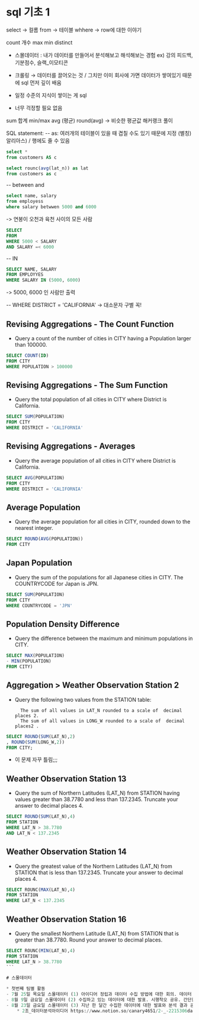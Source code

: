 # sql 기초 1
select → 컬롬
from → 테이블
whhere → row에 대한 이야기

count 개수 max min distinct 

* 스몰데이터 : 내가 데이터를 만들어서 분석해보고 해석해보는 경험 ex) 강의 피드백, 기분점수, 슬랙_이모티콘

* 크롤링 → 데이터를 끌어오는 것 / 그치만 이미 회사에 가면 데이터가 쌓여있기 때문에 sql 먼저 깊이 배움 

* 일정 수준의 지식이 쌓이는 게 sql 

* 너무 걱정할 필요 없음

sum 합계
min/max
avg (평균)
round(avg) -> 비슷한 평균값
해커랭크 풀이

SQL statement: 
-- as: 여러개의 테이블이 있을 때 겹칠 수도 있기 때문에 지정 (별칭) 알리아스) / 행에도 줄 수 있음 
```sql
select *
from customers AS c
```
```sql
select rounc(avg(lat_n)) as lat
from customers as c 
```
-- between and 
```sql
select name, salary 
from employess
where salary betwwen 5000 and 6000
```

-> 연봉이 오천과 육천 사이의 모든 사람 
```SQL
SELECT 
FROM
WHERE 5000 < SALARY
AND SALARY =< 6000
```


-- IN
```SQL
SELECT NAME, SALARY
FROM EMPLOYYES 
WHERE SALARY IN (5000, 6000)
``` 
-> 5000, 6000 인 사람만 출력 

-- WHERE DISTRICT = 'CALIFORNIA' -> 대소문자 구별 꼭! 



## Revising Aggregations - The Count Function
* Query a count of the number of cities in CITY having a Population larger than 100000.
```sql
SELECT COUNT(ID)
FROM CITY
WHERE POPULATION > 100000
```

## Revising Aggregations - The Sum Function
* Query the total population of all cities in CITY where District is California.

```sql
SELECT SUM(POPULATION)
FROM CITY
WHERE DISTRICT = 'CALIFORNIA'
```

## Revising Aggregations - Averages
* Query the average population of all cities in CITY where District is California.

```sql
SELECT AVG(POPULATION)
FROM CITY
WHERE DISTRICT = 'CALIFORNIA'
```

## Average Population
* Query the average population for all cities in CITY, rounded down to the nearest integer.

```sql
SELECT ROUND(AVG(POPULATION))
FROM CITY
```

## Japan Population
* Query the sum of the populations for all Japanese cities in CITY. The COUNTRYCODE for Japan is JPN.

```SQL
SELECT SUM(POPULATION)
FROM CITY
WHERE COUNTRYCODE = 'JPN'
```



## Population Density Difference
* Query the difference between the maximum and minimum populations in CITY.

```SQL
SELECT MAX(POPULATION)
- MIN(POPULATION)
FROM CITY)
```


## Aggregation > Weather Observation Station 2
* Query the following two values from the STATION table:

        The sum of all values in LAT_N rounded to a scale of  decimal places 2. 
        The sum of all values in LONG_W rounded to a scale of  decimal places2 .

```SQL
SELECT ROUND(SUM(LAT_N),2)
, ROUND(SUM(LONG_W,2))
FROM CITY;
```
* 이 문제 자꾸 틀림;;;


## Weather Observation Station 13
* Query the sum of Northern Latitudes (LAT_N) from STATION having values greater than 38.7780 and less than 137.2345. Truncate your answer to  decimal places 4.

```SQL
SELECT ROUND(SUM(LAT_N),4)
FROM STATION
WHERE LAT_N > 38.7780
AND LAT_N < 137.2345
```

## Weather Observation Station 14
* Query the greatest value of the Northern Latitudes (LAT_N) from STATION that is less than 137.2345. Truncate your answer to  decimal places 4.

```SQL
SELECT ROUNC(MAX(LAT_N),4)
FROM STATION
WHERE LAT_N < 137.2345
````

## Weather Observation Station 16
* Query the smallest Northern Latitude (LAT_N) from STATION that is greater than 38.7780. Round your answer to  decimal places.

````SQL
SELECT ROUNC(MIN(LAT_N),4)
FROM STATION
WHERE LAT_N > 38.7780
```

# 스몰데이터

* 첫번째 팀별 활동 
- 7월 25일 목요일 스몰데이터 (1) 아이디어 정립과 데이터 수집 방법에 대한 회의. 데이터 수집 시작.
- 8월 9일 금요일 스몰데이터 (2) 수집하고 있는 데이터에 대한 발표. 시행착오 공유. 간단한 분석.
- 8월 23일 금요일 스몰데이터 (3) 지난 한 달간 수집한 데이터에 대한 발표와 분석 결과 공유. 발전방향 논의.
    * 2조_데이터분석아이디어 https://www.notion.so/canary4651/2-_-2215306da791454cabf3a5db643eae11
